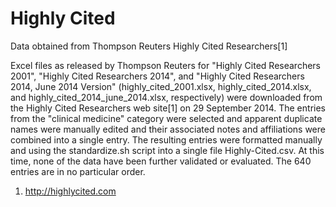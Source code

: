 Highly Cited
============

Data obtained from Thompson Reuters Highly Cited Researchers[1]

Excel files as released by Thompson Reuters for "Highly Cited Researchers
2001", "Highly Cited Researchers 2014", and "Highly Cited Researchers
2014, June 2014 Version" (highly_cited_2001.xlsx, highly_cited_2014.xlsx, 
and highly_cited_2014_june_2014.xlsx, respectively) were downloaded from 
the Highly Cited Researchers web site[1] on 29 September 2014.  The entries
from the "clinical medicine" category were selected and apparent duplicate
names were manually edited and their associated notes and affiliations were
combined into a single entry.  The resulting entries were formatted 
manually and using the standardize.sh script into a single file
Highly-Cited.csv.  At this time, none of the data have been further
validated or evaluated.  The 640 entries are in no particular order.

1. http://highlycited.com

